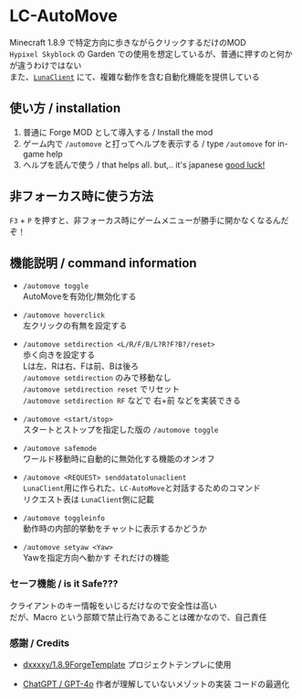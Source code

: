 # LC-AutoMove
 Minecraft 1.8.9 で特定方向に歩きながらクリックするだけのMOD <br>
 `Hypixel Skyblock` の Garden での使用を想定しているが、普通に押すのと何かが違うわけではない <br>
また、[`LunaClient`](https://github.com/luna724/LunaClient) にて、複雑な動作を含む自動化機能を提供している

## 使い方 / installation
1. 普通に Forge MOD として導入する / Install the mod
2. ゲーム内で `/automove` と打ってヘルプを表示する / type `/automove` for in-game help
3. ヘルプを読んで使う / that helps all. but,.. it's japanese    [good luck!](https://www.deepl.com/ja/translator#en/ja/)

## 非フォーカス時に使う方法
`F3` + `P` を押すと、非フォーカス時にゲームメニューが勝手に開かなくなるんだぞ！

## 機能説明 / command information
- `/automove toggle` <br>
AutoMoveを有効化/無効化する <br/>

- `/automove hoverclick` <br>
左クリックの有無を設定する

- `/automove setdirection <L/R/F/B/L?R?F?B?/reset>` <br>
歩く向きを設定する <br/>
Lは左、Rは右、Fは前、Bは後ろ <br>
`/automove setdirection` のみで移動なし <br>
`/automove setdirection reset` でリセット <br>
`/automove setdirection RF` などで 右+前 などを実装できる 

- `/automove <start/stop>` <br>
スタートとストップを指定した版の `/automove toggle`

- `/automove safemode` <br>
ワールド移動時に自動的に無効化する機能のオンオフ

- `/automove <REQUEST> senddatatolunaclient` <br>
`LunaClient`用に作られた、`LC-AutoMove`と対話するためのコマンド <br>
リクエスト表は `LunaClient`側に記載

- `/automove toggleinfo` <br>
動作時の内部的挙動をチャットに表示するかどうか

- `/automove setyaw <Yaw>` <br>
Yawを指定方向へ動かす
それだけの機能
 
### セーフ機能 / is it Safe???
クライアントのキー情報をいじるだけなので安全性は高い <br />
だが、Macro という部類で禁止行為であることは確かなので、自己責任 <br />

### 感謝 / Credits
- [dxxxxy/1.8.9ForgeTemplate](https://github.com/dxxxxy/1.8.9ForgeTemplate)
プロジェクトテンプレに使用

- [ChatGPT / GPT-4o](https://chatgpt.com/)
作者が理解していないメゾットの実装
コードの最適化
